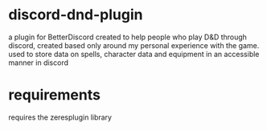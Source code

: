 # discord-dnd-plugin
a plugin for BetterDiscord created to help people who play D&amp;D through discord, created based only around my personal experience with the game. used to store data on spells, character data and equipment in an accessible manner in discord

# requirements
requires the zeresplugin library
